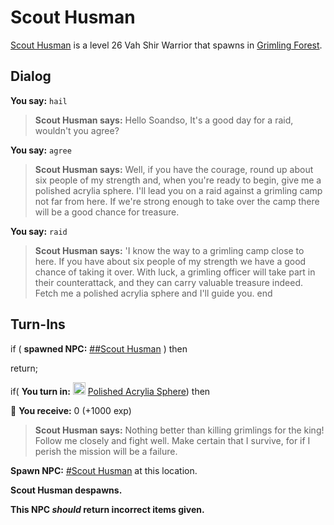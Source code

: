 # Scout Husman



[Scout Husman](/npc/167203) is a level 26 Vah Shir Warrior that spawns in [Grimling Forest](/zone/167).



## Dialog

**You say:** `hail`



>**Scout Husman says:** Hello Soandso, It's a good day for a raid, wouldn't you agree?

**You say:** `agree`



>**Scout Husman says:** Well, if you have the courage, round up about six people of my strength and, when you're ready to begin, give me a polished acrylia sphere. I'll lead you on a raid against a grimling camp not far from here. If we're strong enough to take over the camp there will be a good chance for treasure.

**You say:** `raid`



>**Scout Husman says:** 'I know the way to a grimling camp close to here. If you have about six people of my strength we have a good chance of taking it over. With luck, a grimling officer will take part in their counterattack, and they can carry valuable treasure indeed. Fetch me a polished acrylia sphere and I'll guide you.
end



## Turn-Ins

if ( **spawned NPC:**  [\#\#Scout Husman](/npc/167679) ) then 


return;







if( **You turn in:** <img style="background:url(/static/icons/blank_slot.gif);width:20px;height:20px;" src="/static/icons/item_734.png" alt="" /> <a
                                href="/item/3681" data-url="3681" class="tooltip-link link">Polished Acrylia Sphere</a>) then 


 &#127873; **You receive:** 0 (+1000 exp)

 


>**Scout Husman says:** Nothing better than killing grimlings for the king! Follow me closely and fight well. Make certain that I survive, for if I perish the mission will be a failure.


**Spawn NPC:**  [\#Scout Husman](/npc/167034) at this location.


**Scout Husman despawns.**

**This NPC *should* return incorrect items given.**
